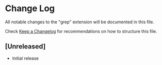 # Change Log
All notable changes to the "grep" extension will be documented in this file.

Check [Keep a Changelog](http://keepachangelog.com/) for recommendations on how to structure this file.

## [Unreleased]
- Initial release